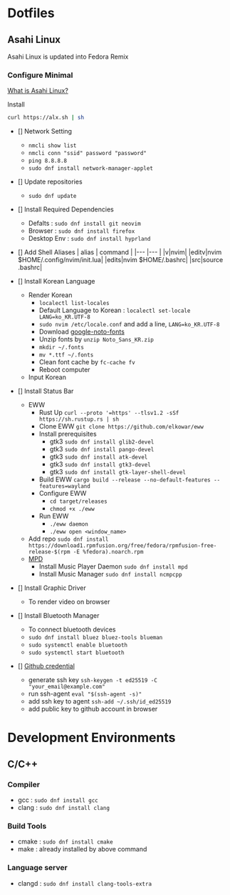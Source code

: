# Dotfiles

## Asahi Linux

Asahi Linux is updated into Fedora Remix

### Configure Minimal

[What is Asahi Linux?](https://asahilinux.org/)

Install
```sh
curl https://alx.sh | sh
```

- [] Network Setting
    - `nmcli show list`
    - `nmcli conn "ssid" password "password"`
    - `ping 8.8.8.8`
    - `sudo dnf install network-manager-applet`

- [] Update repositories 
    - `sudo dnf update`

- [] Install Required Dependencies
    - Defalts : `sudo dnf install git neovim`
    - Browser : `sudo dnf install firefox`
    - Desktop Env : `sudo dnf install hyprland`

- [] Add Shell Aliases
    | alias | command |
    |---    |---      |
    |v|nvim|
    |editv|nvim $HOME/.config/nvim/init.lua|
    |edits|nvim $HOME/.bashrc|
    |src|source .bashrc|

- [] Install Korean Language
    - Render Korean
        - `localectl list-locales`
        - Default Language to Korean : `localectl set-locale LANG=ko_KR.UTF-8`
        - `sudo nvim /etc/locale.conf` and add a line, `LANG=ko_KR.UTF-8`
        - Download [google-noto-fonts](https://fonts.google.com/noto)
        - Unzip fonts by `unzip Noto_Sans_KR.zip`
        - `mkdir ~/.fonts`
        - `mv *.ttf ~/.fonts`
        - Clean font cache by `fc-cache fv`
        - Reboot computer
    - Input Korean

- [] Install Status Bar
    - EWW
        - Rust Up `curl --proto '=https' --tlsv1.2 -sSf https://sh.rustup.rs | sh`
        - Clone EWW `git clone https://github.com/elkowar/eww`
        - Install prerequisites
            - gtk3 `sudo dnf install glib2-devel`
            - gtk3 `sudo dnf install pango-devel`
            - gtk3 `sudo dnf install atk-devel`
            - gtk3 `sudo dnf install gtk3-devel`
            - gtk3 `sudo dnf install gtk-layer-shell-devel`
        - Build EWW `cargo build --release --no-default-features --features=wayland`
        - Configure EWW
            - `cd target/releases`
            - `chmod +x ./eww`
        - Run EWW
            - `./eww daemon`
            - `./eww open <window_name>`
    - Add repo `sudo dnf install https://download1.rpmfusion.org/free/fedora/rpmfusion-free-release-$(rpm -E %fedora).noarch.rpm`
    - [MPD](https://fedoramagazine.org/playing-music-on-your-fedora-terminal-with-mpd-and-ncmpcpp/)
        - Install Music Player Daemon `sudo dnf install mpd`
        - Install Music Manager `sudo dnf install ncmpcpp`

- [] Install Graphic Driver
    - To render video on browser
    
- [] Install Bluetooth Manager
    - To connect bluetooth devices
    - `sudo dnf install bluez bluez-tools blueman`
    - `sudo systemctl enable bluetooth`
    - `sudo systemctl start bluetooth`

- [] [Github credential](https://docs.github.com/en/authentication/connecting-to-github-with-ssh/generating-a-new-ssh-key-and-adding-it-to-the-ssh-agent)
    - generate ssh key `ssh-keygen -t ed25519 -C "your_email@example.com"`
    - run ssh-agent `eval "$(ssh-agent -s)"`
    - add ssh key to agent `ssh-add ~/.ssh/id_ed25519`
    - add public key to github account in browser

# Development Environments

## C/C++

### Compiler
- gcc : `sudo dnf install gcc` 
- clang : `sudo dnf install clang` 

### Build Tools
- cmake : `sudo dnf install cmake`
- make : already installed by above command

### Language server
- clangd : `sudo dnf install clang-tools-extra`
